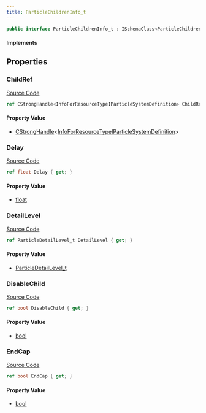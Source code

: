 ```yaml
---
title: ParticleChildrenInfo_t
---
```


```csharp
public interface ParticleChildrenInfo_t : ISchemaClass<ParticleChildrenInfo_t>, ISchemaField, ISchemaClass, INativeHandle
```

#### Implements

## Properties

### ChildRef

[Source Code](https://github.com/swiftly-solution/swiftlys2/blob/beta/managed/src/SwiftlyS2.Generated/Schemas/Interfaces/ParticleChildrenInfo_t.cs#L16)

```csharp
ref CStrongHandle<InfoForResourceTypeIParticleSystemDefinition> ChildRef { get; }
```

#### Property Value

- [CStrongHandle](/docs/api/shared/natives/cstronghandle-1)<[InfoForResourceTypeIParticleSystemDefinition](/docs/api/shared/schemadefinitions/infoforresourcetypeiparticlesystemdefinition)>

### Delay

[Source Code](https://github.com/swiftly-solution/swiftlys2/blob/beta/managed/src/SwiftlyS2.Generated/Schemas/Interfaces/ParticleChildrenInfo_t.cs#L18)

```csharp
ref float Delay { get; }
```

#### Property Value

- [float](https://learn.microsoft.com/dotnet/api/system.single)

### DetailLevel

[Source Code](https://github.com/swiftly-solution/swiftlys2/blob/beta/managed/src/SwiftlyS2.Generated/Schemas/Interfaces/ParticleChildrenInfo_t.cs#L24)

```csharp
ref ParticleDetailLevel_t DetailLevel { get; }
```

#### Property Value

- [ParticleDetailLevel_t](/docs/api/shared/schemadefinitions/particledetaillevel_t)

### DisableChild

[Source Code](https://github.com/swiftly-solution/swiftlys2/blob/beta/managed/src/SwiftlyS2.Generated/Schemas/Interfaces/ParticleChildrenInfo_t.cs#L22)

```csharp
ref bool DisableChild { get; }
```

#### Property Value

- [bool](https://learn.microsoft.com/dotnet/api/system.boolean)

### EndCap

[Source Code](https://github.com/swiftly-solution/swiftlys2/blob/beta/managed/src/SwiftlyS2.Generated/Schemas/Interfaces/ParticleChildrenInfo_t.cs#L20)

```csharp
ref bool EndCap { get; }
```

#### Property Value

- [bool](https://learn.microsoft.com/dotnet/api/system.boolean)

